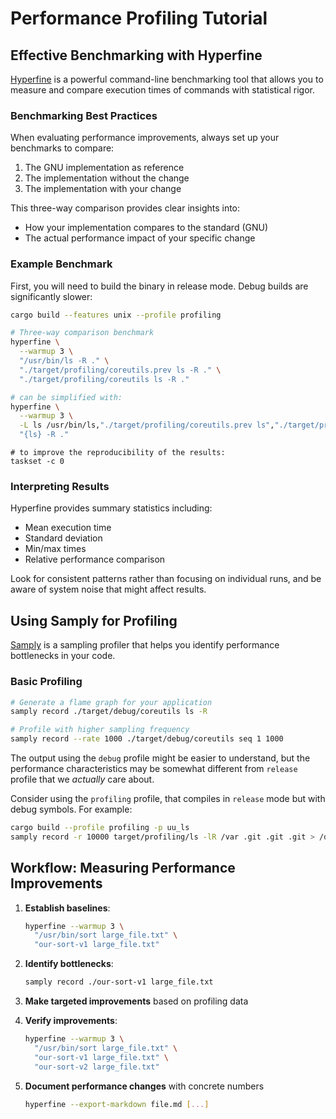 <!-- spell-checker:ignore taskset -->

# Performance Profiling Tutorial

## Effective Benchmarking with Hyperfine

[Hyperfine](https://github.com/sharkdp/hyperfine) is a powerful command-line benchmarking tool that allows you to measure and compare execution times of commands with statistical rigor.

### Benchmarking Best Practices

When evaluating performance improvements, always set up your benchmarks to compare:

1. The GNU implementation as reference
2. The implementation without the change
3. The implementation with your change

This three-way comparison provides clear insights into:
- How your implementation compares to the standard (GNU)
- The actual performance impact of your specific change

### Example Benchmark

First, you will need to build the binary in release mode. Debug builds are significantly slower:

```bash
cargo build --features unix --profile profiling
```

```bash
# Three-way comparison benchmark
hyperfine \
  --warmup 3 \
  "/usr/bin/ls -R ." \
  "./target/profiling/coreutils.prev ls -R ." \
  "./target/profiling/coreutils ls -R ."

# can be simplified with:
hyperfine \
  --warmup 3 \
  -L ls /usr/bin/ls,"./target/profiling/coreutils.prev ls","./target/profiling/coreutils ls" \
  "{ls} -R ."
```

```
# to improve the reproducibility of the results:
taskset -c 0
```

### Interpreting Results

Hyperfine provides summary statistics including:
- Mean execution time
- Standard deviation
- Min/max times
- Relative performance comparison

Look for consistent patterns rather than focusing on individual runs, and be aware of system noise that might affect results.

## Using Samply for Profiling

[Samply](https://github.com/mstange/samply) is a sampling profiler that helps you identify performance bottlenecks in your code.

### Basic Profiling

```bash
# Generate a flame graph for your application
samply record ./target/debug/coreutils ls -R

# Profile with higher sampling frequency
samply record --rate 1000 ./target/debug/coreutils seq 1 1000
```

The output using the `debug` profile might be easier to understand, but the performance characteristics may be somewhat different from `release` profile that we _actually_ care about.

Consider using the `profiling` profile, that compiles in `release` mode but with debug symbols. For example:
```bash
cargo build --profile profiling -p uu_ls
samply record -r 10000 target/profiling/ls -lR /var .git .git .git > /dev/null
```

## Workflow: Measuring Performance Improvements

1. **Establish baselines**:
   ```bash
   hyperfine --warmup 3 \
     "/usr/bin/sort large_file.txt" \
     "our-sort-v1 large_file.txt"
   ```

2. **Identify bottlenecks**:
   ```bash
   samply record ./our-sort-v1 large_file.txt
   ```

3. **Make targeted improvements** based on profiling data

4. **Verify improvements**:
   ```bash
   hyperfine --warmup 3 \
     "/usr/bin/sort large_file.txt" \
     "our-sort-v1 large_file.txt" \
     "our-sort-v2 large_file.txt"
   ```

5. **Document performance changes** with concrete numbers
   ```bash
   hyperfine --export-markdown file.md [...]
   ```
